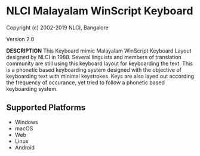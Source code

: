 # NLCI Malayalam WinScript Keyboard

Copyright (c) 2002-2019 NLCI, Bangalore

Version 2.0

__DESCRIPTION__
This Keyboard mimic Malayalam WinScript Keyboard Layout designed by NLCI in 1988. Several linguists and members of translation community are still using this keyboard layout for keyboarding the text. This is a phonetic based keyboarding system designed with the objective of keyboarding text with minimal keystrokes. Keys are also layed out according the frequency of occurance, yet tried to follow a phonetic based keyboarding system.


## Supported Platforms
 * Windows
 * macOS
 * Web
 * Linux
 * Android
 
